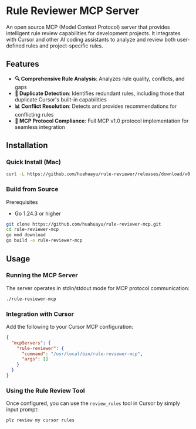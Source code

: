# Rule Reviewer MCP Server

An open source MCP (Model Context Protocol) server that provides intelligent rule review capabilities for development projects. It integrates with Cursor and other AI coding assistants to analyze and review both user-defined rules and project-specific rules.

## Features

- **🔍 Comprehensive Rule Analysis**: Analyzes rule quality, conflicts, and gaps
- **🔄 Duplicate Detection**: Identifies redundant rules, including those that duplicate Cursor's built-in capabilities
- **📊 Conflict Resolution**: Detects and provides recommendations for conflicting rules
- **🔌 MCP Protocol Compliance**: Full MCP v1.0 protocol implementation for seamless integration

## Installation

### Quick Install (Mac)

```bash
curl -L https://github.com/huahuayu/rule-reviewer/releases/download/v0.1/rule-reviewer-mcp -o /tmp/rule-reviewer-mcp && chmod +x /tmp/rule-reviewer-mcp && sudo mv /tmp/rule-reviewer-mcp /usr/local/bin/rule-reviewer-mcp
```


### Build from Source

Prerequisites
- Go 1.24.3 or higher

```bash
git clone https://github.com/huahuayu/rule-reviewer-mcp.git
cd rule-reviewer-mcp
go mod download
go build -o rule-reviewer-mcp
```

## Usage

### Running the MCP Server

The server operates in stdin/stdout mode for MCP protocol communication:

```bash
./rule-reviewer-mcp
```

### Integration with Cursor

Add the following to your Cursor MCP configuration:

```json
{
  "mcpServers": {
    "rule-reviewer": {
      "command": "/usr/local/bin/rule-reviewer-mcp",
      "args": []
    }
  }
}
```

### Using the Rule Review Tool

Once configured, you can use the `review_rules` tool in Cursor by simply input prompt:

```
plz review my cursor rules
```